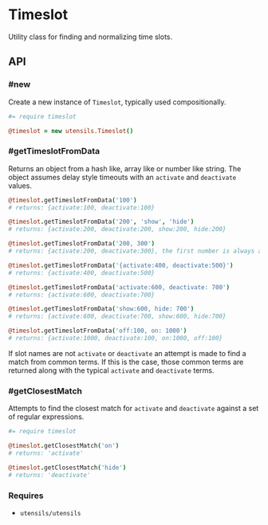 
# Timeslot
Utility class for finding and normalizing time slots.


## API

### #new
Create a new instance of `Timeslot`, typically used compositionally. 

```coffee
#= require timeslot

@timeslot = new utensils.Timeslot()
```

### #getTimeslotFromData
Returns an object from a hash like, array like or number like string. The object
assumes delay style timeouts with an `activate` and `deactivate` values.

```coffee
@timeslot.getTimeslotFromData('100')
# returns: {activate:100, deactivate:100}

@timeslot.getTimeslotFromData('200', 'show', 'hide')
# returns: {activate:200, deactivate:200, show:200, hide:200}

@timeslot.getTimeslotFromData('200, 300')
# returns: {activate:200, deactivate:300}, the first number is always assumed as `activate`

@timeslot.getTimeslotFromData('{activate:400, deactivate:500}')
# returns: {activate:400, deactivate:500}

@timeslot.getTimeslotFromData('activate:600, deactivate: 700')
# returns: {activate:600, deactivate:700}

@timeslot.getTimeslotFromData('show:600, hide: 700')
# returns: {activate:600, deactivate:700, show:600, hide:700}

@timeslot.getTimeslotFromData('off:100, on: 1000')
# returns: {activate:1000, deactivate:100, on:1000, off:100}
```

If slot names are not `activate` or `deactivate` an attempt is made to
find a match from common terms. If this is the case, those common terms
are returned along with the typical `activate` and `deactivate` terms.


### #getClosestMatch
Attempts to find the closest match for `activate` and `deactivate`
against a set of regular expressions.

```coffee
#= require timeslot

@timeslot.getClosestMatch('on')
# returns: 'activate'

@timeslot.getClosestMatch('hide')
# returns: 'deactivate'
```

### Requires
- `utensils/utensils`

